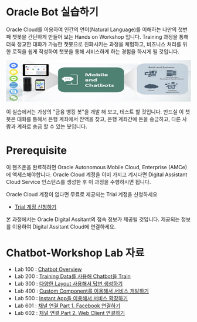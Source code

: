 # Oracle Bot 실습하기

Oracle Cloud를 이용하여 인간의 언어(Natural Language)를 이해하는 나만의 첫번째 챗봇을 간단하게 만들어 보는 Hands on Workshop 입니다.
Training 과정을 통해 더욱 정교한 대화가 가능한 챗봇으로 진화시키는 과정을 체험하고, 비즈니스 처리를 위한 로직을 쉽게 작성하여 챗봇을 통해 서비스하게 하는 경험을 하시게 될 것입니다.

![](media/images/mobile_overviw.jpg)

이 실습에서는 가상의 "금융 뱅킹 봇"을 개발 해 보고, 테스트 할 것입니다. 만드실 이 챗봇은 대화를 통해서 은행 계좌에서 잔액을 찾고, 은행 계좌간에 돈을 송금하고, 다른 사람과 계좌로 송금 할 수 있는 봇입니다. 

# Prerequisite 
이 핸즈온을 완료하려면 Oracle Autonomous Mobile Cloud, Enterprise (AMCe)에 액세스해야합니다. Oracle Cloud 계정을 이미 가지고 계시다면 Digital Assistant Cloud Service 인스턴스를 생성한 후 이 과정을 수행하시면 됩니다. 

Oracle Cloud 계정이 없다면 무료로 제공되는 Trial 계정을 신청하세요
* [Trial 계정 신청하기](http://www.oracloud.kr/post/oracle_cloud_trial_universal/)

본 과정에서는 Oracle Digital Assitant의 접속 정보가 제공될 것입니다. 제공되는 정보를 이용하여 Digital Assitant Cloud에 연결하세요.


# Chatbot-Workshop Lab 자료

* Lab 100 : [Chatbot Overview](Lab100%20-%20Chatbot%20Overview.md)
* Lab 200 : [Training Data를 사용해 Chatbot을 Train](Lab200%20-%20Training%20Data%EB%A5%BC%20%EC%82%AC%EC%9A%A9%ED%95%B4%20Chatbot%EC%9D%84%20Train.md)
* Lab 300 : [다양한 Layout 사용해서 답변 생성하기](Lab300%20-%20%EB%8B%A4%EC%96%91%ED%95%9C%20Layout%20%EC%82%AC%EC%9A%A9%ED%95%B4%EC%84%9C%20%EB%8B%B5%EB%B3%80%20%EC%83%9D%EC%84%B1%ED%95%98%EA%B8%B0.md)
* Lab 400 : [Custom Component를 이용해서 서비스 개발하기](Lab400%20-%20Custom%20Component%EB%A5%BC%20%EC%9D%B4%EC%9A%A9%ED%95%B4%EC%84%9C%20%EC%84%9C%EB%B9%84%EC%8A%A4%20%EA%B0%9C%EB%B0%9C%ED%95%98%EA%B8%B0.md)
* Lab 500 : [Instant App을 이용해서 서비스 확장하기](Lab500%20-%20Instant%20App%EC%9D%84%20%EC%9D%B4%EC%9A%A9%ED%95%B4%EC%84%9C%20%EC%84%9C%EB%B9%84%EC%8A%A4%20%ED%99%95%EC%9E%A5%ED%95%98%EA%B8%B0.md)
* Lab 601 : [채널 연결 Part 1. Facebook 연결하기](Lab601%20-%20%EC%B1%84%EB%84%90%20%EC%97%B0%EA%B2%B0%20Part%201.%20Facebook%20%EC%97%B0%EA%B2%B0%ED%95%98%EA%B8%B0.md)
* Lab 602 : [채널 연결 Part 2. Web Client 연결하기](Lab602%20-%20%EC%B1%84%EB%84%90%20%EC%97%B0%EA%B2%B0%20Part%202.%20Web%20Client%20%EC%97%B0%EA%B2%B0%ED%95%98%EA%B8%B0.md)
